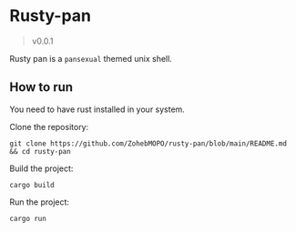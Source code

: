 # Rusty-pan

> v0.0.1

Rusty pan is a `pansexual` themed unix shell.

## How to run

You need to have rust installed in your system.

Clone the repository:

```
git clone https://github.com/ZohebMOPO/rusty-pan/blob/main/README.md && cd rusty-pan
```

Build the project:

```
cargo build
```

Run the project:

```
cargo run
```
